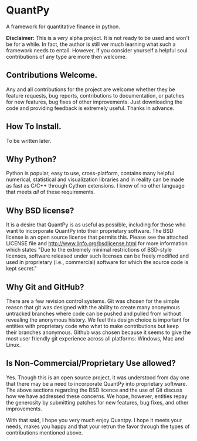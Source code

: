 QuantPy
==========

A framework for quantitative finance in python.

**Disclaimer:** This is a *very* alpha project.  It is not ready to be used and
won't be for a while.  In fact, the author is still ver much learning what such
a framework needs to entail.  However, if you consider yourself a helpful soul
contributions of any type are more then welcome.

Contributions Welcome.
----------------------

Any and all contributions for the project are welcome whether they be feature
requests, bug reports, contributions to documentation, or patches for new
features, bug fixes of other improvements.  Just downloading the code and
providing feedback is extremely useful.  Thanks in advance.


How To Install.
---------------

To be written later.

Why Python?
-----------

Python is popular, easy to use, cross-platform, contains many helpful
numerical, statistical and visualization libraries and in reality can be made
as fast as C/C++ through Cython extensions. I know of no other language that
meets *all* of these requirements. 

Why BSD license?
----------------

It is a desire that QuantPy is as useful as possible, including for those who
want to incorporate QuantPy into their proprietary software. The BSD license is
an open source license that permits this. Please see the attached LICENSE file
and http://www.linfo.org/bsdlicense.html for more information which states "Due
to the extremely minimal restrictions of BSD-style licenses, software released
under such licenses can be freely modified and used in proprietary (i.e.,
commercial) software for which the source code is kept secret."

Why Git and GitHub?
-------------------

There are a few revision control systems. Git was chosen for the simple reason
that git was designed with the ability to create many anonymous untracked
branches where code can be pushed and pulled from without revealing the
anonymous history.  We feel this design choice is important for entities with
proprietary code who what to make contributions but keep their branches
anonymous.  Github was chosen because it seems to give the most user friendly
git experience across all platforms: Windows, Mac and Linux. 


Is Non-Commercial/Proprietary Use allowed?
------------------------------------------

Yes.  Though this is an open source project, it was understood from day one
that there may be a need to incorporate QuantPy into proprietary software. The
above sections regarding the BSD licence and the use of Git discuss how we
have addressed these concerns.  We hope, however, entities repay the generosity
by submitting patches for new features, bug fixes, and other improvements. 


With that said, I hope you very much enjoy Quantpy.  I hope it meets your
needs, makes you happy and that your retrun the favor through the types of
contributions mentioned above. 
